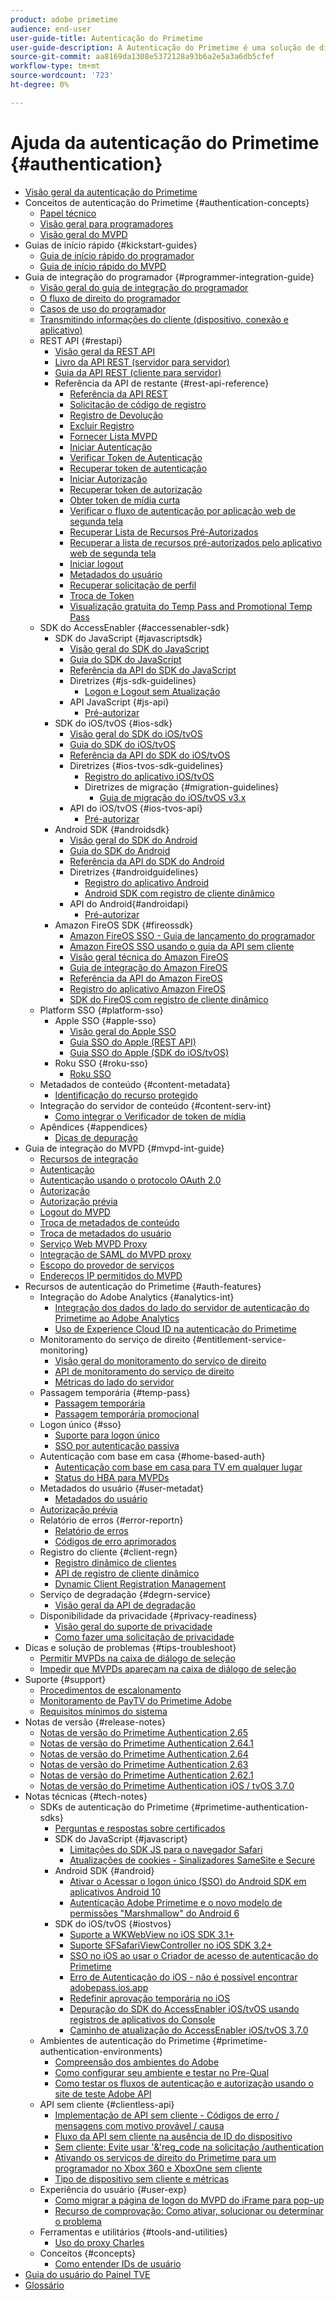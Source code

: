```yaml
---
product: adobe primetime
audience: end-user
user-guide-title: Autenticação do Primetime
user-guide-description: A Autenticação do Primetime é uma solução de direito para TV em qualquer lugar, fornecendo uma estrutura modular para determinar se alguém que solicita acesso a um recurso tem direito a ele.
source-git-commit: aa8169da1308e5372128a93b6a2e5a3a6db5cfef
workflow-type: tm+mt
source-wordcount: '723'
ht-degree: 0%

---
```



# Ajuda da autenticação do Primetime {#authentication}

+ [Visão geral da autenticação do Primetime](home.md)
+ Conceitos de autenticação do Primetime {#authentication-concepts}
   + [Papel técnico](technical-paper.md)
   + [Visão geral para programadores](programmer-overview.md)
   + [Visão geral do MVPD](mvpd-overview.md)
+ Guias de início rápido {#kickstart-guides}
   + [Guia de início rápido do programador](programmer-kickstart-guide.md)
   + [Guia de início rápido do MVPD](mvpd-kickstart-guide.md)
+ Guia de integração do programador {#programmer-integration-guide}
   + [Visão geral do guia de integração do programador](programmer-integration-guide-overview.md)
   + [O fluxo de direito do programador](entitlement-flow.md)
   + [Casos de uso do programador](programmer-use-cases.md)
   + [Transmitindo informações do cliente (dispositivo, conexão e aplicativo)](passing-client-information-device-connection-and-application.md)
   + REST API {#restapi}
      + [Visão geral da REST API](rest-api-overview.md)
      + [Livro da API REST (servidor para servidor)](rest-api-cookbook-servertoserver.md)
      + [Guia da API REST (cliente para servidor)](rest-api-cookbook-clienttoserver.md)
      + Referência da API de restante {#rest-api-reference}
         + [Referência da API REST](rest-api-reference.md)
         + [Solicitação de código de registro](registration-code-request.md)
         + [Registro de Devolução](return-registration-record.md)
         + [Excluir Registro](delete-registration-record.md)
         + [Fornecer Lista MVPD](provide-mvpd-list.md)
         + [Iniciar Autenticação](initiate-authentication.md)
         + [Verificar Token de Autenticação](check-authentication-token.md)
         + [Recuperar token de autenticação](retrieve-authentication-token.md)
         + [Iniciar Autorização](initiate-authorization.md)
         + [Recuperar token de autorização](retrieve-authorization-token.md)
         + [Obter token de mídia curta](obtain-short-media-token.md)
         + [Verificar o fluxo de autenticação por aplicação web de segunda tela](check-authentication-flow-by-second-screen-web-app.md)
         + [Recuperar Lista de Recursos Pré-Autorizados](retrieve-list-of-preauthorized-resources.md)
         + [Recuperar a lista de recursos pré-autorizados pelo aplicativo web de segunda tela](retrieve-list-of-preauthorized-resources-by-second-screen-web-app.md)
         + [Iniciar logout](initiate-logout.md)
         + [Metadados do usuário](user-metadata.md)
         + [Recuperar solicitação de perfil](retrieve-profilerequest.md)
         + [Troca de Token](token-exchange.md)
         + [Visualização gratuita do Temp Pass and Promotional Temp Pass](free-preview-for-temp-pass-and-promotional-temp-pass.md)
   + SDK do AccessEnabler {#accessenabler-sdk}
      + SDK do JavaScript {#javascriptsdk}
         + [Visão geral do SDK do JavaScript](javascript-sdk-overview.md)
         + [Guia do SDK do JavaScript](javascript-sdk-cookbook.md)
         + [Referência da API do SDK do JavaScript](javascript-sdk-api-reference.md)
         + Diretrizes {#js-sdk-guidelines}
            + [Logon e Logout sem Atualização](refreshless-login-and-logout.md)
         + API JavaScript {#js-api}
            + [Pré-autorizar](js-preauthorize.md)
      + SDK do iOS/tvOS {#ios-sdk}
         + [Visão geral do SDK do iOS/tvOS](iostvos-sdk-overview.md)
         + [Guia do SDK do iOS/tvOS](iostvos-sdk-cookbook.md)
         + [Referência da API do SDK do iOS/tvOS](iostvos-sdk-api-reference.md)
         + Diretrizes {#ios-tvos-sdk-guidelines}
            + [Registro do aplicativo iOS/tvOS](iostvos-application-registration.md)
            + Diretrizes de migração {#migration-guidelines}
               + [Guia de migração do iOS/tvOS v3.x](iostvos-v3x-migration-guide.md)
         + API do iOS/tvOS {#ios-tvos-api}
            + [Pré-autorizar](preauthorize.md)
      + Android SDK {#androidsdk}
         + [Visão geral do SDK do Android](android-sdk-overview.md)
         + [Guia do SDK do Android](android-sdk-cookbook.md)
         + [Referência da API do SDK do Android](android-sdk-api-reference.md)
         + Diretrizes {#androidguidelines}
            + [Registro do aplicativo Android](android-application-registration.md)
            + [Android SDK com registro de cliente dinâmico](android-sdk-with-dynamic-client-registration.md)
         + API do Android{#androidapi}
            + [Pré-autorizar](preauthorize-android.md)
      + Amazon FireOS SDK {#fireossdk}
         + [Amazon FireOS SSO - Guia de lançamento do programador](amazon-firetv-sso-programmer-kickoff-guide.md)
         + [Amazon FireOS SSO usando o guia da API sem cliente](amazon-fireos-sso-using-clientless-api-cookbook.md)
         + [Visão geral técnica do Amazon FireOS](amazon-fireos-technical-overview.md)
         + [Guia de integração do Amazon FireOS](amazon-fireos-integration-cookbook.md)
         + [Referência da API do Amazon FireOS](amazon-fireos-native-client-api-reference.md)
         + [Registro do aplicativo Amazon FireOS](amazon-fireos-application-registration.md)
         + [SDK do FireOS com registro de cliente dinâmico](fireos-sdk-with-dynamic-client-registration.md)
   + Platform SSO {#platform-sso}
      + Apple SSO {#apple-sso}
         + [Visão geral do Apple SSO](apple-sso-overview.md)
         + [Guia SSO do Apple (REST API)](apple-sso-cookbook-rest-api.md)
         + [Guia SSO do Apple (SDK do iOS/tvOS)](apple-sso-cookbook-iostvos-sdk.md)
      + Roku SSO {#roku-sso}
         + [Roku SSO](roku-sso-overview.md)
   + Metadados de conteúdo {#content-metadata}
      + [Identificação do recurso protegido](identify-protected-resources.md)
   + Integração do servidor de conteúdo {#content-serv-int}
      + [Como integrar o Verificador de token de mídia](media-token-verifier-int.md)
   + Apêndices {#appendices}
      + [Dicas de depuração](appendix-b-debugging-tips.md)
+ Guia de integração do MVPD {#mvpd-int-guide}
   + [Recursos de integração](mvpd-integr-features.md)
   + [Autenticação](authn-usecase.md)
   + [Autenticação usando o protocolo OAuth 2.0](authn-oauth2-protocol.md)
   + [Autorização](authz-usecase.md)
   + [Autorização prévia](mvpd-preflight-authz.md)
   + [Logout do MVPD](usecase-mvpd-logout.md)
   + [Troca de metadados de conteúdo](mvpd-content-metadata-exchange.md)
   + [Troca de metadados do usuário](mvpd-user-metadata-exchng.md)
   + [Serviço Web MVPD Proxy](proxy-mvpd-webserv.md)
   + [Integração de SAML do MVPD proxy](proxy-mvpd-saml-int.md)
   + [Escopo do provedor de serviços](serv-provider-scoping.md)
   + [Endereços IP permitidos do MVPD](mvpd-listing-ip-addres.md)
+ Recursos de autenticação do Primetime {#auth-features}
   + Integração do Adobe Analytics {#analytics-int}
      + [Integração dos dados do lado do servidor de autenticação do Primetime ao Adobe Analytics](integrate-authn-servr-data-analytics.md)
      + [Uso de Experience Cloud ID na autenticação do Primetime](exp-cloud-id-authn.md)
   + Monitoramento do serviço de direito {#entitlement-service-monitoring}
      + [Visão geral do monitoramento do serviço de direito](entitlement-service-monitoring-overview.md)
      + [API de monitoramento do serviço de direito](entitlement-service-monitoring-api.md)
      + [Métricas do lado do servidor](understanding-serverside-metrics.md)
   + Passagem temporária {#temp-pass}
      + [Passagem temporária](temp-pass.md)
      + [Passagem temporária promocional](promotional-temp-pass.md)
   + Logon único {#sso}
      + [Suporte para logon único](sso-support.md)
      + [SSO por autenticação passiva](sso-passive-authn.md)
   + Autenticação com base em casa {#home-based-auth}
      + [Autenticação com base em casa para TV em qualquer lugar](home-based-authn-tve.md)
      + [Status do HBA para MVPDs](hba-status-mvpds.md)
   + Metadados do usuário {#user-metadat}
      + [Metadados do usuário](user-metadata-feature.md)
   + [Autorização prévia](preflight-authz.md)
   + Relatório de erros {#error-reportn}
      + [Relatório de erros](error-reporting.md)
      + [Códigos de erro aprimorados](enhanced-error-codes.md)
   + Registro do cliente {#client-regn}
      + [Registro dinâmico de clientes](dynamic-client-registration.md)
      + [API de registro de cliente dinâmico](dynamic-client-registration-api.md)
      + [Dynamic Client Registration Management](dynamic-client-registration-management.md)
   + Serviço de degradação {#degrn-service}
      + [Visão geral da API de degradação](degradation-api-overview.md)
   + Disponibilidade da privacidade {#privacy-readiness}
      + [Visão geral do suporte de privacidade](privacy-supp-overview.md)
      + [Como fazer uma solicitação de privacidade](make-privacy-req.md)
+ Dicas e solução de problemas {#tips-troubleshoot}
   + [Permitir MVPDs na caixa de diálogo de seleção](allow-mvpd-selectn-dialog.md)
   + [Impedir que MVPDs apareçam na caixa de diálogo de seleção](prevent-mvpd-selectn-dialog.md)
+ Suporte {#support}
   + [Procedimentos de escalonamento](escalation-procedures.md)
   + [Monitoramento de PayTV do Primetime Adobe](monitoring-adobe-pay-tv-pass.md)
   + [Requisitos mínimos do sistema](minimum-system-requirements.md)
+ Notas de versão {#release-notes}
   + [Notas de versão do Primetime Authentication 2.65](auth-rn-265.md)
   + [Notas de versão do Primetime Authentication 2.64.1](auth-rn-2641.md)
   + [Notas de versão do Primetime Authentication 2.64](auth-rn-264.md)
   + [Notas de versão do Primetime Authentication 2.63](auth-rn-263.md)
   + [Notas de versão do Primetime Authentication 2.62.1](auth-rn-2621.md)
   + [Notas de versão do Primetime Authentication iOS / tvOS 3.7.0](authn-rn-ios-tvos-370.md)
+ Notas técnicas {#tech-notes}
   + SDKs de autenticação do Primetime {#primetime-authentication-sdks}
      + [Perguntas e respostas sobre certificados](certificates-qa.md)
      + SDK do JavaScript {#javascript}
         + [Limitações do SDK JS para o navegador Safari](js-sdk-limitations-for-safari-browser.md)
         + [Atualizações de cookies - Sinalizadores SameSite e Secure](cookies-updates--samesite-and-secure-flags.md)
      + Android SDK {#android}
         + [Ativar o Acessar o logon único (SSO) do Android SDK em aplicativos Android 10](access-enabler-android-sdk-single-signon-sso-on-android-10-devices.md)
         + [Autenticação Adobe Primetime e o novo modelo de permissões &quot;Marshmallow&quot; do Android 6](adobe-primetime-authentication-and-the-android-6-marshmallow-new-permissions-model.md)
      + SDK do iOS/tvOS {#iostvos}
         + [Suporte a WKWebView no iOS SDK 3.1+](wkwebview-support-on-ios-sdk-31.md)
         + [Suporte SFSafariViewController no iOS SDK 3.2+](sfsafariviewcontroller-support-on-ios-sdk-32.md)
         + [SSO no iOS ao usar o Criador de acesso de autenticação do Primetime](sso-on-ios-when-using-the-primetime-authentication-access-enabler.md)
         + [Erro de Autenticação do iOS - não é possível encontrar adobepass.ios.app](ios-authentication-error-adobepassiosapp-cannot-be-found.md)
         + [Redefinir aprovação temporária no iOS](reset-temp-pass-on-ios.md)
         + [Depuração do SDK do AccessEnabler iOS/tvOS usando registros de aplicativos do Console](debugging-the-accessenabler-iostvos-sdk-using-console-app-logs.md)
         + [Caminho de atualização do AccessEnabler iOS/tvOS 3.7.0](accessenabler-iostvos-370-upgrade-path.md)
   + Ambientes de autenticação do Primetime {#primetime-authentication-environments}
      + [Compreensão dos ambientes do Adobe](understanding-the-adobe-environments.md)
      + [Como configurar seu ambiente e testar no Pre-Qual](setting-up-your-environment-and-testing-in-prequal.md)
      + [Como testar os fluxos de autenticação e autorização usando o site de teste Adobe API](test-authn-authz-flows-using-adobes-api-test-site.md)
   + API sem cliente {#clientless-api}
      + [Implementação de API sem cliente - Códigos de erro / mensagens com motivo provável / causa](clientless-api-implementation-error-codes--messages-with-probable-reason--cause.md)
      + [Fluxo da API sem cliente na ausência de ID do dispositivo](clientless-api-flow-in-the-absence-of-device-id.md)
      + [Sem cliente: Evite usar &#39;&amp;&#39;reg_code na solicitação /authentication](clientless-avoid-using-reg-code-in-authenticate-request.md)
      + [Ativando os serviços de direito do Primetime para um programador no Xbox 360 e XboxOne sem cliente](enabling-primetime-entitlement-services-for-a-programmer-on-xbox-360-and-xboxone-clientless-solution.md)
      + [Tipo de dispositivo sem cliente e métricas](benefits-of-using-the-clientless-devicetype-parameter-in-pass-metrics.md)
   + Experiência do usuário {#user-exp}
      + [Como migrar a página de logon do MVPD do iFrame para pop-up](migr-mvpd-login-iframe-popup.md)
      + [Recurso de comprovação: Como ativar, solucionar ou determinar o problema](preflight-feature.md)
   + Ferramentas e utilitários {#tools-and-utilities}
      + [Uso do proxy Charles](using-charles-proxy.md)
   + Conceitos {#concepts}
      + [Como entender IDs de usuário](understanding-user-ids.md)
+ [Guia do usuário do Painel TVE](tve-dashboard-user-guide.md)
+ [Glossário](glossary.md)
